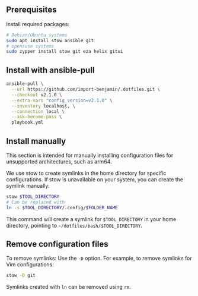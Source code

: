 ## Prerequisites

Install required packages:

```bash
# Debian/Ubuntu systems
sudo apt install stow ansible git
# opensuse systems
sudo zypper install stow git eza helix gitui
```

## Install with ansible-pull

<!-- x-release-please-start-version -->
```bash
ansible-pull \
  --url https://github.com/import-benjamin/.dotfiles.git \
  --checkout v2.1.0 \
  --extra-vars "config_version=v2.1.0" \
  --inventory localhost, \
  --connection local \
  --ask-become-pass \
  playbook.yml
```
<!-- x-release-please-end -->


## Install manually

This section is intended for manually installing configuration files for unsupported architectures, such as arm64.

We use stow to create symlinks in the home directory for specific configurations.
If stow is unavailable on your system, you can create the symlink manually.

```bash
stow $TOOL_DIRECTORY
# Can be replaced with
ln -s $TOOL_DIRECTORY/.config/$FOLDER_NAME
```

This command will create a symlink for `$TOOL_DIRECTORY` in your home directory, pointing to `~/dotfiles/bash/$TOOL_DIRECTORY`.

## Remove configuration files

To remove symlinks: Use the `-D` option. For example, to remove symlinks for Vim configurations:

```bash
stow -D git
```

Symlinks created with `ln` can be removed using `rm`.

